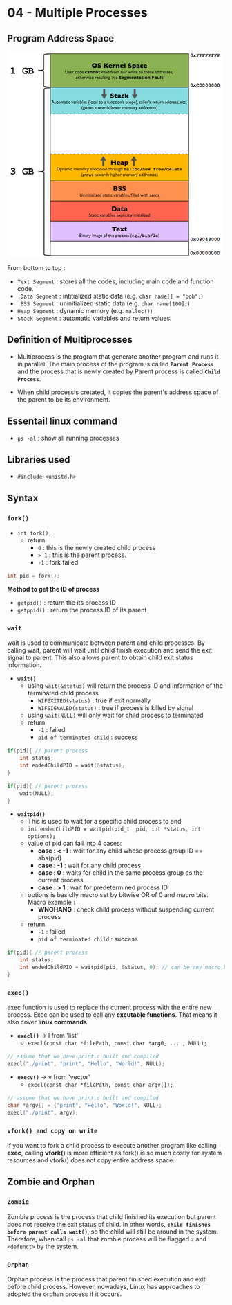 # 04 - Multiple Processes

## Program Address Space

![alt text](program_in_memory2.png.webp)

From bottom to top :
- `Text Segment` : stores all the codes, including main code and function code.
- `.Data Segment` : intitialized static data (e.g. `char name[] = "bob";`)
- `.BSS Segment` : uninitialized static data (e.g. `char name[100];`)
- `Heap Segment` : dynamic memory (e.g. `malloc()`)
- `Stack Segment` : automatic variables and return values.

## Definition of Multiprocesses
- Multiprocess is the program that generate another program and runs it in parallel. The main process of the program is called **`Parent Process`** and the process that is newly created by Parent process is called **`Child Process`**.

- When child processis cretated, it copies the parent's address space of the parent to be its environment.

## Essentail linux command
- `ps -al` : show all running processes

## Libraries used
- `#include <unistd.h>`

## Syntax
### `fork()`
* `int fork();`
    - return
        - `0` : this is the newly created child process
        - `> 1` : this is the parent process.
        - `-1` : fork failed

```c
int pid = fork();
```

**Method to get the ID of process**
- `getpid()` : return the its process ID
- `getppid()` : return the process ID of its parent

### `wait`
wait is used to communicate between parent and child processes. By calling wait, parent will wait until child finish execution and send the exit signal to parent. This also allows parent to obtain child exit status information.

* **`wait()`**
    - using `wait(&status)` will return the process ID and information of the terminated child process
        - `WIFEXITED(status)` : true if exit normally
        - `WIFSIGNALED(status)` : true if process is killed by signal
    - using `wait(NULL)` will only wait for child process to terminated
    - return
        - `-1` : failed
        - `pid of terminated child` : success
```c
if(pid){ // parent process
    int status;
    int endedChildPID = wait(&status);
}
```
```c
if(pid){ // parent process
    wait(NULL);
}
```
* **`waitpid()`**
    - This is used to wait for a specific child process to end
    - `int endedChildPID = waitpid(pid_t 
    pid, int *status, int options);`
    - value of pid can fall into 4 cases:
        - **case : < -1** : wait for any child whose process group ID == abs(pid)
        - **case : -1** : wait for any child process
        - **case : 0** : waits for child in the same process group as the current process 
        - **case : > 1** : wait for predetermined process ID
    - options is basiclly macro set by bitwise OR of 0 and macro bits. Macro example :
        - **WNOHANG** : check child process without suspending current process
    - return
        - `-1` : failed
        - `pid of terminated child` : success
```c
if(pid){ // parent process
    int status;
    int endedChildPID = waitpid(pid, &status, 0); // can be any macro but 0 is default
}
```
### `exec()`
exec function is used to replace the current process with the entire new process. Exec can be used to call any **excutable functions**. That means it also cover **linux commands**.
* **`execl()`** -> l from 'list'
    - `execl(const char *filePath, const char *arg0, ... , NULL);`
```c
// assume that we have print.c built and compiled
execl("./print", "print", "Hello", "World!", NULL);
```
* **`execv()`** -> v from 'vector'
    - `execl(const char *filePath, const char argv[]);`
```c
// assume that we have print.c built and compiled
char *argv[] = {"print", "Hello", "World!", NULL};
execl("./print", argv);
```

### `vfork() and copy on write`
if you want to fork a child process to execute another program like calling **exec**, calling **vfork()** is more efficient as fork() is so much costly for system resources and vfork() does not copy entire address space.

## Zombie and Orphan
### `Zombie`
Zombie process is the process that child finished its execution but parent does not receive the exit status of child. In other words, **`child finishes before parent calls wait()`**, so the child will still be around in the system. Therefore, when call `ps -al` that zombie process will be flagged `z` and `<defunct>` by the system.
### `Orphan`
Orphan process is the process that parent finished execution and exit before child process. However, nowadays, Linux has approaches to adopted the orphan process if it occurs.
